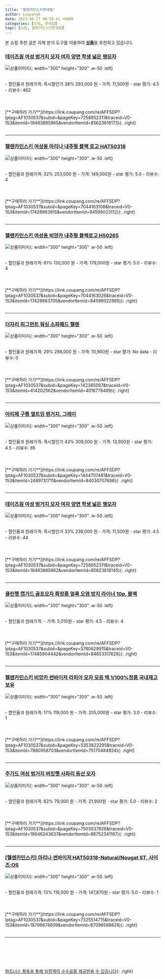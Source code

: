 ```yaml
---
title: "헬렌카민스키면세점"
author: coupang6
date: 2023-06-17 00:56:41 +0800
categories: [쇼핑, 면세점]
tags: [쇼핑, 헬렌카민스키면세점]
---
```


본 쇼핑 추천 글은 자체 분석 도구를 이용하여 [**상품**](https://link.coupang.com/a/bao1ui)을 추천하고 있습니다.

### [데이즈원 여성 벙거지 모자 여자 양면 학생 넓은 챙모자](https://link.coupang.com/re/AFFSDP?lptag=AF1030537&subid=&pageKey=7258952311&traceid=V0-153&itemId=18483885965&vendorItemId=85623618173)

![상품이미지](https://thumbnail8.coupangcdn.com/thumbnails/remote/230x230ex/image/vendor_inventory/ea8f/9f2c96dc1289bfcef7b1c89d25ee2e6e023103f95c777fab3c5be92c2ed9.jpg){: width="300" height="300" .w-50 .left}


<br>
- 할인율과 원래가격: 즉시할인가 38%  293,000   원
- 가격: 11,500원
- star 평가: 4.5
- 리뷰수: 462
<br>
<br>
<br>
<br>
[**구매하러 가기**](https://link.coupang.com/re/AFFSDP?lptag=AF1030537&subid=&pageKey=7258952311&traceid=V0-153&itemId=18483885965&vendorItemId=85623618173){: .right}
<br>
<br>

---

### [헬렌카민스키 여성용 마리나 내추럴 블랙 로고 HAT50318](https://link.coupang.com/re/AFFSDP?lptag=AF1030537&subid=&pageKey=7044163108&traceid=V0-153&itemId=17428963915&vendorItemId=84598023112)

![상품이미지](https://thumbnail9.coupangcdn.com/thumbnails/remote/230x230ex/image/vendor_inventory/2efb/e61248ae74fbb156afa163fc77de2dc8cbe36e89c598dbdacf307adb7aa4.jpg){: width="300" height="300" .w-50 .left}


<br>
- 할인율과 원래가격: 32%  253,000   원
- 가격: 149,000원
- star 평가: 5.0
- 리뷰수: 4
<br>
<br>
<br>
<br>
[**구매하러 가기**](https://link.coupang.com/re/AFFSDP?lptag=AF1030537&subid=&pageKey=7044163108&traceid=V0-153&itemId=17428963915&vendorItemId=84598023112){: .right}
<br>
<br>

---

### [헬렌카민스키 여성용 비앙카 내추럴 블랙로고 H50265](https://link.coupang.com/re/AFFSDP?lptag=AF1030537&subid=&pageKey=7044163026&traceid=V0-153&itemId=17428963705&vendorItemId=84598022865)

![상품이미지](https://thumbnail7.coupangcdn.com/thumbnails/remote/230x230ex/image/vendor_inventory/8c49/a19008ec628d14252a1ff27d0bcfe4685665195da4e32ae5d55a33985b0b.jpg){: width="300" height="300" .w-50 .left}


<br>
- 할인율과 원래가격: 61%  130,000   원
- 가격: 179,000원
- star 평가: 5.0
- 리뷰수: 4
<br>
<br>
<br>
<br>
[**구매하러 가기**](https://link.coupang.com/re/AFFSDP?lptag=AF1030537&subid=&pageKey=7044163026&traceid=V0-153&itemId=17428963705&vendorItemId=84598022865){: .right}
<br>
<br>

---

### [더자리 피그먼트 워싱 소파패드 헬렌](https://link.coupang.com/re/AFFSDP?lptag=AF1030537&subid=&pageKey=142385067&traceid=V0-153&itemId=414202562&vendorItemId=4016778489)

![상품이미지](https://thumbnail8.coupangcdn.com/thumbnails/remote/230x230ex/image/retail/images/2018/10/01/14/8/a7ed7574-e129-41cd-a458-cdbc37fa0d3a.jpg){: width="300" height="300" .w-50 .left}


<br>
- 할인율과 원래가격: 29%  298,000   원
- 가격: 10,900원
- star 평가: No data
- 리뷰수: 0
<br>
<br>
<br>
<br>
[**구매하러 가기**](https://link.coupang.com/re/AFFSDP?lptag=AF1030537&subid=&pageKey=142385067&traceid=V0-153&itemId=414202562&vendorItemId=4016778489){: .right}
<br>
<br>

---

### [아리체 구름 옆트임 벙거지, 그레이](https://link.coupang.com/re/AFFSDP?lptag=AF1030537&subid=&pageKey=1444707481&traceid=V0-153&itemId=2489731711&vendorItemId=84030707688)

![상품이미지](https://thumbnail7.coupangcdn.com/thumbnails/remote/230x230ex/image/vendor_inventory/8f8c/9aeb72efa4fb31c4bda05643ba9a483568806f876ed4bf539ac7e593b596.jpg){: width="300" height="300" .w-50 .left}


<br>
- 할인율과 원래가격: 즉시할인가 43%  309,000   원
- 가격: 13,900원
- star 평가: 4.5
- 리뷰수: 85
<br>
<br>
<br>
<br>
[**구매하러 가기**](https://link.coupang.com/re/AFFSDP?lptag=AF1030537&subid=&pageKey=1444707481&traceid=V0-153&itemId=2489731711&vendorItemId=84030707688){: .right}
<br>
<br>

---

### [데이즈원 여성 벙거지 모자 여자 양면 학생 넓은 챙모자](https://link.coupang.com/re/AFFSDP?lptag=AF1030537&subid=&pageKey=7258952311&traceid=V0-153&itemId=18483885962&vendorItemId=85623618145)

![상품이미지](https://thumbnail7.coupangcdn.com/thumbnails/remote/230x230ex/image/vendor_inventory/8d33/9ca0f73a5a7fdd79175712f84016c0074aa04e11bb1f41b7191fe46fde0e.jpg){: width="300" height="300" .w-50 .left}


<br>
- 할인율과 원래가격: 즉시할인가 33%  239,000   원
- 가격: 11,500원
- star 평가: 4.5
- 리뷰수: 44
<br>
<br>
<br>
<br>
[**구매하러 가기**](https://link.coupang.com/re/AFFSDP?lptag=AF1030537&subid=&pageKey=7258952311&traceid=V0-153&itemId=18483885962&vendorItemId=85623618145){: .right}
<br>
<br>

---

### [클린햇 캡가드 골프모자 화장품 얼룩 오염 방지 라이너 10p, 블랙](https://link.coupang.com/re/AFFSDP?lptag=AF1030537&subid=&pageKey=5760628915&traceid=V0-153&itemId=17485904442&vendorItemId=84653317628)

![상품이미지](https://thumbnail7.coupangcdn.com/thumbnails/remote/230x230ex/image/retail/images/2023/01/11/11/4/f07d4de1-57c8-4590-b654-24a92136d810.jpg){: width="300" height="300" .w-50 .left}


<br>
- 할인율과 원래가격: 
- 가격: 5,010원
- star 평가: 4.5
- 리뷰수: 4
<br>
<br>
<br>
<br>
[**구매하러 가기**](https://link.coupang.com/re/AFFSDP?lptag=AF1030537&subid=&pageKey=5760628915&traceid=V0-153&itemId=17485904442&vendorItemId=84653317628){: .right}
<br>
<br>

---

### [헬렌카민스키 비앙카 썬바이저 라피아 모자 모음 택 1/100%정품 국내재고보유](https://link.coupang.com/re/AFFSDP?lptag=AF1030537&subid=&pageKey=5353822295&traceid=V0-153&itemId=7880958703&vendorItemId=75170484924)

![상품이미지](https://thumbnail7.coupangcdn.com/thumbnails/remote/230x230ex/image/vendor_inventory/1463/b57613b554ac2a00fee4338ae4dfd2e941223c601d1bc09b6a1068451bee.jpg){: width="300" height="300" .w-50 .left}


<br>
- 할인율과 원래가격: 17%  119,000   원
- 가격: 205,000원
- star 평가: 3.0
- 리뷰수: 1
<br>
<br>
<br>
<br>
[**구매하러 가기**](https://link.coupang.com/re/AFFSDP?lptag=AF1030537&subid=&pageKey=5353822295&traceid=V0-153&itemId=7880958703&vendorItemId=75170484924){: .right}
<br>
<br>

---

### [주가드 여성 벙거지 버킷햇 사파리 등산 모자](https://link.coupang.com/re/AFFSDP?lptag=AF1030537&subid=&pageKey=7503537926&traceid=V0-153&itemId=19646243637&vendorItemId=86752341167)

![상품이미지](https://thumbnail6.coupangcdn.com/thumbnails/remote/230x230ex/image/vendor_inventory/0386/8f9cb845891df5bd48dadec87a96e83563d937f3aefeee20d43c1614334a.png){: width="300" height="300" .w-50 .left}


<br>
- 할인율과 원래가격: 62%  79,000   원
- 가격: 21,900원
- star 평가: 5.0
- 리뷰수: 2
<br>
<br>
<br>
<br>
[**구매하러 가기**](https://link.coupang.com/re/AFFSDP?lptag=AF1030537&subid=&pageKey=7503537926&traceid=V0-153&itemId=19646243637&vendorItemId=86752341167){: .right}
<br>
<br>

---

### [[헬렌카민스키] 마리나 썬바이저 HAT50318-Natural/Nougat ST, 사이즈:OS](https://link.coupang.com/re/AFFSDP?lptag=AF1030537&subid=&pageKey=7325514715&traceid=V0-153&itemId=18796674609&vendorItemId=87096588828)

![상품이미지](https://thumbnail6.coupangcdn.com/thumbnails/remote/230x230ex/image/vendor_inventory/9149/16bca352d6a80fca4ecda49b8e40960bc462ce9a20392cc850f44af86c09.jpg){: width="300" height="300" .w-50 .left}


<br>
- 할인율과 원래가격: 13%  116,000   원
- 가격: 147,870원
- star 평가: 5.0
- 리뷰수: 1
<br>
<br>
<br>
<br>
[**구매하러 가기**](https://link.coupang.com/re/AFFSDP?lptag=AF1030537&subid=&pageKey=7325514715&traceid=V0-153&itemId=18796674609&vendorItemId=87096588828){: .right}
<br>
<br>

---
<br><br><br><br><br> [파트너스 활동을 통해 일정액의 수수료를 제공받을 수 있습니다](https://link.coupang.com/a/bao1ui){: .right}